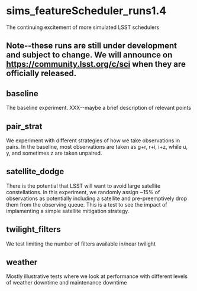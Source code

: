 # sims_featureScheduler_runs1.4
The continuing excitement of more simulated LSST schedulers


## Note--these runs are still under development and subject to change. We will announce on https://community.lsst.org/c/sci when they are officially released.



## baseline

The baseline experiment. XXX--maybe a brief description of relevant points

## pair_strat

We experiment with different strategies of how we take observations in pairs. In the baseline, most observations are taken as g+r, r+i, i+z, while u, y, and sometimes z are taken unpaired. 

## satellite_dodge

There is the potential that LSST will want to avoid large satellite constellations. In this experiment, we randomly assign ~15% of observations as potentially including a satellite and pre-preemptively drop them from the observing queue. This is a test to see the impact of implamenting a simple satellite mitigation strategy.

## twilight_filters

We test limiting the number of filters available in/near twilight

## weather

Mostly illustrative tests where we look at performance with different levels of weather downtime and maintenance downtime


